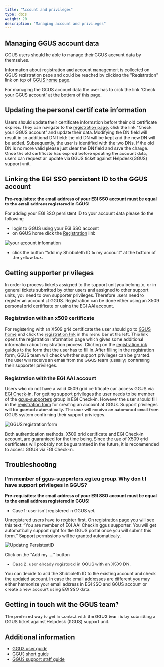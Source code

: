 ```yaml
---
title: "Account and privileges"
type: docs
weight: 20
description: "Managing account and privileges"
---
```


## Managing GGUS account data

GGUS users should be able to manage their GGUS account data by themselves.

Information about registration and account management is collected on
[GGUS registration page](https://ggus.eu/?mode=register_info) and could be
reached by clicking the "Registration" link on top of
[GGUS home page](https://ggus.eu/).

For managing the GGUS account data the user has to click the link “Check your
GGUS account” at the bottom of this page.

## Updating the personal certificate information

Users should update their certificate information before their old certificate
expires. They can navigate to the
[registration page](https://ggus.eu/?mode=register_info), click the link "Check
your GGUS account" and update their data. Modifying the DN field will result in
an additional DN field: the old DN will be kept and the new DN will be added.
Subsequently, the user is identified with the two DNs. If the old DN is no more
valid please just clear the DN field and save the change. Once the old
certificate has expired before updating the account data, users can request an
update via GGUS ticket against Helpdesk(GGUS) support unit.

## Linking the EGI SSO persistent ID to the GGUS account

**Pre-requisites: the email address of your EGI SSO account must be equal to the
email address registered in GGUS!**

For adding your EGI SSO persistent ID to your account data please do the
following:

- login to GGUS using your EGI SSO account
- on GGUS home click the [Registration](https://ggus.eu/?mode=register_info)
  link

![your account information](GGUS_EGI_AAI_1.png)

- click the button "Add my Shibboleth ID to my account" at the bottom of the
  yellow box.

## Getting supporter privileges

In order to process tickets assigned to the support unit you belong to, or in
general tickets submitted by other users and assigned to other support units,
you need to own supporter privileges. Therefore users need to register an
account at GGUS. Registration can be done either using an X509 personal grid
certificate or using the EGI AAI account.

### Registration with an x509 certificate

For registering with an X509 grid certificate the user should go to
[GGUS home](https://ggus.eu/index.php?mode=index) and click the
[registration link](https://ggus.eu/?mode=register_info) in the menu bar at the
left. This link opens the registration information page which gives some
additional information about registration process. Clicking on the
[registration link](https://ggus.eu/?mode=register_info) guides to the form that
the user has to fill in. After filling in the registration form, GGUS team will
check whether support privileges can be granted. The user will receive an email
from the GGUS team (usually) confirming their supporter privileges.

### Registration with the EGI AAI account

Users who do not have a valid X509 grid certificate can access GGUS via
[EGI Check-in](../../../users/aai/check-in). For getting support privileges the
user needs to be member of the
[ggus-supporters](https://aai.egi.eu/registry/co_petitions/start/coef:69) group
in EGI Check-in. However the user should fill in the
[registration form](https://ggus.eu/?mode=register_info) for creating an account
at GGUS. Support privileges will be granted automatically. The user will receive
an automated email from GGUS system confirming their support privileges.

![GGUS registration form](GGUS_Registration_Form.png)

Both authentication methods, X509 grid certificate and EGI Check-in account, are
guaranteed for the time being. Since the use of X509 grid certificates will probably not be
guaranteed in the future, it is recommended to access GGUS via EGI Check-in.

## Troubleshooting

### I'm member of ggus-supporters.egi.eu group. Why don't I have support privileges in GGUS?

**Pre-requisites: the email address of your EGI SSO account must be equal to the
email address registered in GGUS!**

- Case 1: user isn't registered in GGUS yet.

Unregistered users have to register first. On
[registration page](https://ggus.eu/?mode=register_info) you will see this text:
“You are member of EGI AAI CheckIn ggus supporter. You will get automatically
support right for the GGUS portal once you will submit this form.“ Support
permissions will be granted automatically.

![Updating PersistentID](Account_Update_PersistentID.png)

Click on the "Add my ...." button.

- Case 2: user already registered in GGUS with an X509 DN.

You can decide to add the Shibboleth ID to the existing account and check the
updated account. In case the email addresses are different you may either
harmonize your email address in EGI SSO and GGUS account or create a new account
using EGI SSO data.

## Getting in touch wit the GGUS team?

The preferred way to get in contact with the GGUS team is by submitting a GGUS
ticket against Helpdesk (GGUS) support unit.

## Additional information

- [GGUS user guide](../user-guide)
- [GGUS short guide](https://wiki.egi.eu/wiki/FAQ_GGUS-Short-Guide)
- [GGUS support staff guide](../support-staff-guide)
